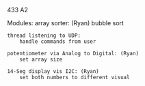 433 A2


Modules:
    array sorter: (Ryan)
        bubble sort
    
    thread listening to UDP: 
        handle commands from user
    
    potentiometer via Analog to Digital: (Ryan) 
        set array size
    
    14-Seg display vis I2C: (Ryan)
        set both numbers to different visual
